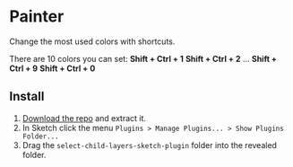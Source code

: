 # Painter

Change the most used colors with shortcuts.

There are 10 colors you can set:
**Shift + Ctrl + 1**
**Shift + Ctrl + 2**
...
**Shift + Ctrl + 9**
**Shift + Ctrl + 0**


## Install

1. [Download the repo](https://github.com/arsfeshchenko/Painter/archive/master.zip) and extract it.
2. In Sketch click the menu `Plugins > Manage Plugins... > Show Plugins Folder...`
3. Drag the `select-child-layers-sketch-plugin` folder into the revealed folder.

